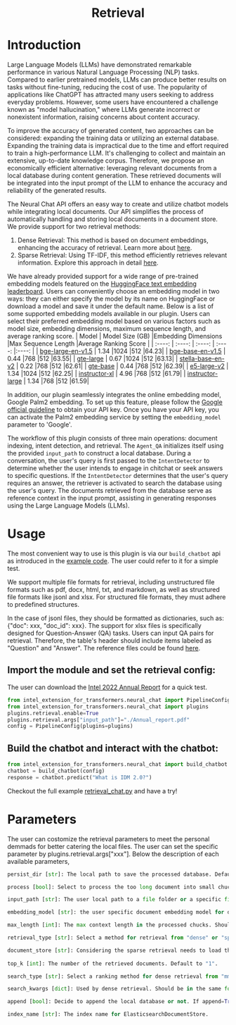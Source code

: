 <div align="center">
<h1>Retrieval</h3>
<div align="left">

# Introduction
Large Language Models (LLMs) have demonstrated remarkable performance in various Natural Language Processing (NLP) tasks. Compared to earlier pretrained models, LLMs can produce better results on tasks without fine-tuning, reducing the cost of use. The popularity of applications like ChatGPT has attracted many users seeking to address everyday problems. However, some users have encountered a challenge known as "model hallucination," where LLMs generate incorrect or nonexistent information, raising concerns about content accuracy.

To improve the accuracy of generated content, two approaches can be considered: expanding the training data or utilizing an external database. Expanding the training data is impractical due to the time and effort required to train a high-performance LLM. It's challenging to collect and maintain an extensive, up-to-date knowledge corpus. Therefore, we propose an economically efficient alternative: leveraging relevant documents from a local database during content generation. These retrieved documents will be integrated into the input prompt of the LLM to enhance the accuracy and reliability of the generated results.

The Neural Chat API offers an easy way to create and utilize chatbot models while integrating local documents. Our API simplifies the process of automatically handling and storing local documents in a document store. We provide support for two retrieval methods:
1. Dense Retrieval: This method is based on document embeddings, enhancing the accuracy of retrieval. Learn more about [here](https://medium.com/@aikho/deep-learning-in-information-retrieval-part-ii-dense-retrieval-1f9fecb47de9).
2. Sparse Retrieval: Using TF-IDF, this method efficiently retrieves relevant information. Explore this approach in detail [here](https://medium.com/itnext/deep-learning-in-information-retrieval-part-i-introduction-and-sparse-retrieval-12de0423a0b9).

We have already provided support for a wide range of pre-trained embedding models featured on the [HuggingFace text embedding leaderboard](https://huggingface.co/spaces/mteb/leaderboard). Users can conveniently choose an embedding model in two ways: they can either specify the model by its name on HuggingFace or download a model and save it under the default name. Below is a list of some supported embedding models available in our plugin. Users can select their preferred embedding model based on various factors such as model size, embedding dimensions, maximum sequence length, and average ranking score.
|  Model   | Model Size (GB)  |Embedding Dimensions  |Max Sequence Length  |Average Ranking Score  |
|  :----:  | :----:  | :----:  | :----: |:----: |
| [bge-large-en-v1.5](https://huggingface.co/BAAI/bge-large-en-v1.5)  | 1.34 |1024  |512  |64.23|
| [bge-base-en-v1.5](https://huggingface.co/BAAI/bge-base-en-v1.5)  | 0.44 |768  |512  |63.55|
| [	gte-large](https://huggingface.co/thenlper/gte-large)  | 0.67 |1024  |512  |63.13|
| [stella-base-en-v2](https://huggingface.co/infgrad/stella-base-en-v2)  | 0.22 |768  |512 |62.61|
| [gte-base](https://huggingface.co/thenlper/gte-base)  | 0.44 |768  |512  |62.39|
| [	e5-large-v2](https://huggingface.co/intfloat/e5-large-v2)  | 1.34 |1024  |512  |62.25|
| [instructor-xl](https://huggingface.co/hkunlp/instructor-xl)  | 4.96 |768  |512  |61.79|
| [instructor-large](https://huggingface.co/hkunlp/instructor-large)  | 1.34 |768  |512  |61.59|

In addition, our plugin seamlessly integrates the online embedding model, Google Palm2 embedding. To set up this feature, please follow the [Google official guideline](https://developers.generativeai.google/tutorials/embeddings_quickstart) to obtain your API key. Once you have your API key, you can activate the Palm2 embedding service by setting the `embedding_model` parameter to 'Google'.

The workflow of this plugin consists of three main operations: document indexing, intent detection, and retrieval. The `Agent_QA` initializes itself using the provided `input_path` to construct a local database. During a conversation, the user's query is first passed to the `IntentDetector` to determine whether the user intends to engage in chitchat or seek answers to specific questions. If the `IntentDetector` determines that the user's query requires an answer, the retriever is activated to search the database using the user's query. The documents retrieved from the database serve as reference context in the input prompt, assisting in generating responses using the Large Language Models (LLMs). 

# Usage
The most convenient way to use is this plugin is via our `build_chatbot` api as introduced in the [example code](https://github.com/intel/intel-extension-for-transformers/tree/main/intel_extension_for_transformers/neural_chat/examples/retrieval). The user could refer to it for a simple test. 

We support multiple file formats for retrieval, including unstructured file formats such as pdf, docx, html, txt, and markdown, as well as structured file formats like jsonl and xlsx. For structured file formats, they must adhere to predefined structures.

In the case of jsonl files, they should be formatted as dictionaries, such as: {"doc": xxx, "doc_id": xxx}. The support for xlsx files is specifically designed for Question-Answer (QA) tasks. Users can input QA pairs for retrieval. Therefore, the table's header should include items labeled as "Question" and "Answer". The reference files could be found [here](https://github.com/intel/intel-extension-for-transformers/tree/main/intel_extension_for_transformers/neural_chat/assets/docs).

## Import the module and set the retrieval config:
The user can download the [Intel 2022 Annual Report](https://d1io3yog0oux5.cloudfront.net/_897efe2d574a132883f198f2b119aa39/intel/db/888/8941/file/412439%281%29_12_Intel_AR_WR.pdf) for a quick test.

```python
from intel_extension_for_transformers.neural_chat import PipelineConfig
from intel_extension_for_transformers.neural_chat import plugins
plugins.retrieval.enable=True
plugins.retrieval.args["input_path"]="./Annual_report.pdf"
config = PipelineConfig(plugins=plugins)
```

## Build the chatbot and interact with the chatbot:

```python
from intel_extension_for_transformers.neural_chat import build_chatbot
chatbot = build_chatbot(config)
response = chatbot.predict("What is IDM 2.0?")
```

Checkout the full example [retrieval_chat.py](../../../examples/retrieval/retrieval_chat.py) and have a try!

# Parameters
The user can costomize the retrieval parameters to meet the personal demmads for better catering the local files. The user can set the specific parameter by plugins.retrieval.args["xxx"]. Below the description of each available parameters,

```python
persist_dir [str]: The local path to save the processed database. Default to "./output".

process [bool]: Select to process the too long document into small chucks. Default to "True".

input_path [str]: The user local path to a file folder or a specific file path. The code itself will check the path is a folder or a file. If it is a folder, the code will process all the files in the given folder. If it is a file, the code will prcess this single file.

embedding_model [str]: the user specific document embedding model for dense retrieval. The user could selecte a specific embedding model from "https://huggingface.co/spaces/mteb/leaderboard". Default to "BAAI/bge-base-en-v1.5". 

max_length [int]: The max context length in the processed chucks. Should be combined with "process". Default to "512".

retrieval_type [str]: Select a method for retrieval from "dense" or "sparse". Default to "dense".

document_store [str]: Considering the sparse retrieval needs to load the data into memory. We provide "InMemoryDocumentStore" and "ElasticsearchDocumentStore" for manage the memory efficiency for sparse retrieval. Default to "None" for using dense retrieval.
    
top_k [int]: The number of the retrieved documents. Default to "1".

search_type [str]: Select a ranking method for dense retrieval from "mmr", "similarity" and "similarity_score_threshold". "similarity" will return the most similar docs to the input query. "mmr" will return ranking the docs using the maximal marginal relevance method. "similarity_score_threshold" will return the mosy similar docs that also meet the threshold. Deault to "mmr".

search_kwargs [dict]: Used by dense retrieval. Should be in the same format like {"k":1, "fetch_k":5}. "k" is the amount of documents to return. "score_threshold" is the minimal relevance threshold for "similarity_score_threshold" search. "lambda_mult" is the diversity of results returned by "mmr". "fetch_k" determines the amount of documents to pass to the "mmr" algorithm. Default to {"k":1, "fetch_k":5}.

append [bool]: Decide to append the local database or not. If append=True, the uploaded files will be continuously written into the database. If append=False, the existing database will be loaded.

index_name [str]: The index name for ElasticsearchDocumentStore.
```
